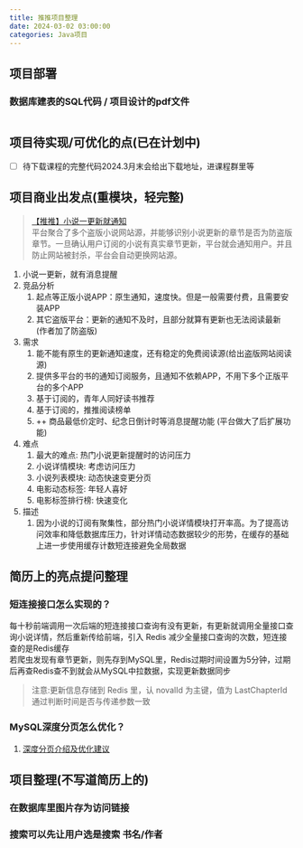 ```yaml
---
title: 推推项目整理
date: 2024-03-02 03:00:00
categories: Java项目
---
```


## 项目部署

### 数据库建表的SQL代码 / 项目设计的pdf文件

```sql
```

## 项目待实现/可优化的点(已在计划中)

- [ ] 待下载课程的完整代码2024.3月末会给出下载地址，进课程群里等

## 项目商业出发点(重模块，轻完整)

> [【推推】小说一更新就通知](https://www.naoffer.com/course/class/298)  
> 平台聚合了多个盗版小说网站源，并能够识别小说更新的章节是否为防盗版章节。一旦确认用户订阅的小说有真实章节更新，平台就会通知用户。并且防止网站被封杀，平台会自动更换网站源。

1. 小说一更新，就有消息提醒
1. 竞品分析
    1. 起点等正版小说APP：原生通知，速度快。但是一般需要付费，且需要安装APP
    1. 其它盗版平台：更新的通知不及时，且部分就算有更新也无法阅读最新 (作者加了防盗版)
1. 需求
    1. 能不能有原生的更新通知速度，还有稳定的免费阅读源(给出盗版网站阅读源)
    1. 提供多平台的书的通知订阅服务，且通知不依赖APP，不用下多个正版平台的多个APP
    1. 基于订阅的，青年人同好读书推荐
    1. 基于订阅的，推推阅读榜单
    1. ++ 商品最低价定时、纪念日倒计时等消息提醒功能 (平台做大了后扩展功能)
1. 难点
    1. 最大的难点: 热门小说更新提醒时的访问压力
    1. 小说详情模块: 考虑访问压力
    1. 小说列表模块: 动态快速变更分页
    1. 电影动态标签: 年轻人喜好
    1. 电影标签排行榜: 快速变化
1. 描述
    1. 因为小说的订阅有聚集性，部分热门小说详情模块打开率高。为了提高访问效率和降低数据库压力，针对详情动态数据较少的形势，在缓存的基础上进一步使用缓存计数短连接避免全局数据

## 简历上的亮点提问整理

### 短连接接口怎么实现的？

每十秒前端调用一次后端的短连接接口查询有没有更新，有更新就调用全量接口查询小说详情，然后重新传给前端，引入 Redis 减少全量接口查询的次数，短连接查的是Redis缓存  
若爬虫发现有章节更新，则先存到MySQL里，Redis过期时间设置为5分钟，过期后再查Redis查不到就会从MySQL中拉数据，实现更新数据同步

> 注意:更新信息存储到 Redis 里，认 novalId 为主键，值为 LastChapterId
通过判断时间是否与传递参数一致

### MySQL深度分页怎么优化？

1. [深度分页介绍及优化建议](https://javaguide.cn/high-performance/deep-pagination-optimization.html)

## 项目整理(不写道简历上的)

### 在数据库里图片存为访问链接

### 搜索可以先让用户选是搜索 书名/作者
